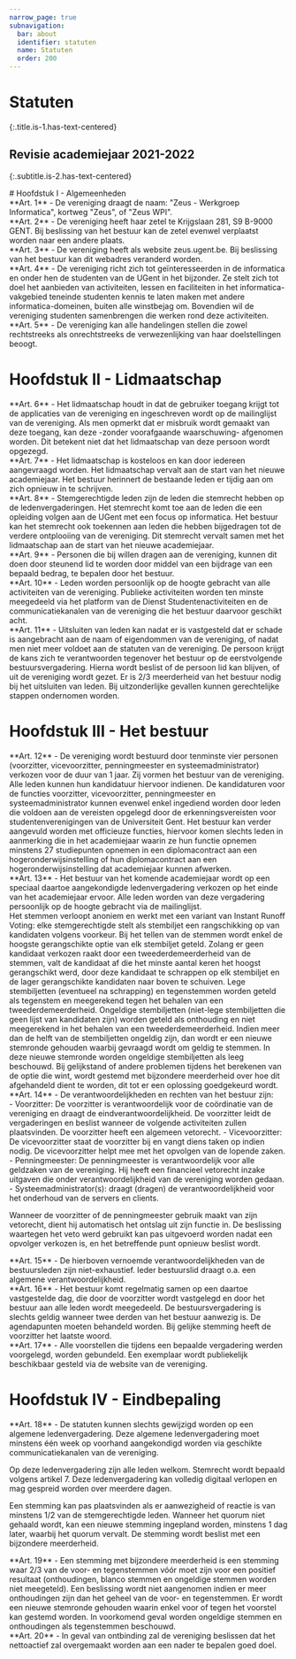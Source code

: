 ```yaml
---
narrow_page: true
subnavigation:
  bar: about
  identifier: statuten
  name: Statuten
  order: 200
---
```


# Statuten
{:.title.is-1.has-text-centered}

## Revisie academiejaar 2021-2022
{:.subtitle.is-2.has-text-centered}

<div class="content" markdown="1">
# Hoofdstuk I - Algemeenheden
<div class="box" markdown="1">
**Art. 1** - De vereniging draagt de naam: "Zeus - Werkgroep Informatica", kortweg "Zeus", of "Zeus WPI".<br>
</div>
<div class="box" markdown="1">
**Art. 2** - De vereniging heeft haar zetel te Krijgslaan 281, S9 B-9000 GENT. Bij beslissing van het bestuur kan de zetel evenwel verplaatst worden naar een andere plaats.<br>
</div>
<div class="box" markdown="1">
**Art. 3** - De vereniging heeft als website zeus.ugent.be. Bij beslissing van het bestuur kan dit webadres veranderd worden.<br>
</div>
<div class="box" markdown="1">
**Art. 4** - De vereniging richt zich tot geïnteresseerden in de informatica en onder hen de studenten van de UGent in het bijzonder. Ze stelt zich tot doel het aanbieden van activiteiten, lessen en faciliteiten in het informatica-vakgebied teneinde studenten kennis te laten maken met andere informatica-domeinen, buiten alle winstbejag om. Bovendien wil de vereniging studenten samenbrengen die werken rond deze activiteiten.<br>
</div>
<div class="box" markdown="1">
**Art. 5** - De vereniging kan alle handelingen stellen die zowel rechtstreeks als onrechtstreeks de verwezenlijking van haar doelstellingen beoogt.<br>
</div>

# Hoofdstuk II - Lidmaatschap

<div class="box" markdown="1">
**Art. 6** - Het lidmaatschap houdt in dat de gebruiker toegang krijgt tot de applicaties van de vereniging en ingeschreven wordt op de mailinglijst van de vereniging. Als men opmerkt dat er misbruik wordt gemaakt van deze toegang, kan deze -zonder voorafgaande waarschuwing- afgenomen worden. Dit betekent niet dat het lidmaatschap van deze persoon wordt opgezegd.<br>
</div>
<div class="box" markdown="1">
**Art. 7** - Het lidmaatschap is kosteloos en kan door iedereen aangevraagd worden. Het lidmaatschap vervalt aan de start van het nieuwe academiejaar. Het bestuur herinnert de bestaande leden er tijdig aan om zich opnieuw in te schrijven.<br>
</div>
<div class="box" markdown="1">
**Art. 8** - Stemgerechtigde leden zijn de leden die stemrecht hebben op de ledenvergaderingen. Het stemrecht komt toe aan de leden die een opleiding volgen aan de UGent met een focus op informatica. Het bestuur kan het stemrecht ook toekennen aan leden die hebben bijgedragen tot de verdere ontplooiing van de vereniging. Dit stemrecht vervalt samen met het lidmaatschap aan de start van het nieuwe academiejaar.<br>
</div>
<div class="box" markdown="1">
**Art. 9** - Personen die bij willen dragen aan de vereniging, kunnen dit doen door steunend lid te worden door middel van een bijdrage van een bepaald bedrag, te bepalen door het bestuur.<br>
</div>
<div class="box" markdown="1">
**Art. 10** - Leden worden persoonlijk op de hoogte gebracht van alle activiteiten van de vereniging. Publieke activiteiten worden ten minste meegedeeld via het platform van de Dienst Studentenactiviteiten en de communicatiekanalen van de vereniging die het bestuur daarvoor geschikt acht.<br>
</div>
<div class="box" markdown="1">
**Art. 11** - Uitsluiten van leden kan nadat er is vastgesteld dat er schade is aangebracht aan de naam of eigendommen van de vereniging, of nadat men niet meer voldoet aan de statuten van de vereniging. De persoon krijgt de kans zich te verantwoorden tegenover het bestuur op de eerstvolgende bestuursvergadering. Hierna wordt beslist of de persoon lid kan blijven, of uit de vereniging wordt gezet. Er is 2/3 meerderheid van het bestuur nodig bij het uitsluiten van leden. Bij uitzonderlijke gevallen kunnen gerechtelijke stappen ondernomen worden.<br>
</div>

# Hoofdstuk III - Het bestuur

<div class="box" markdown="1">
**Art. 12** - De vereniging wordt bestuurd door tenminste vier personen (voorzitter, vicevoorzitter, penningmeester en systeemadministrator) verkozen voor de duur van 1 jaar. Zij vormen het bestuur van de vereniging. Alle leden kunnen hun kandidatuur hiervoor indienen. De kandidaturen voor de functies voorzitter, vicevoorzitter, penningmeester en systeemadministrator kunnen evenwel enkel ingediend worden door leden die voldoen aan de vereisten opgelegd door de erkenningsvereisten voor studentenverenigingen van de Universiteit Gent. Het bestuur kan verder aangevuld worden met officieuze functies, hiervoor komen slechts leden in aanmerking die in het academiejaar waarin ze hun functie opnemen minstens 27 studiepunten opnemen in een diplomacontract aan een hogeronderwijsinstelling of hun diplomacontract aan een hogeronderwijsinstelling dat academiejaar kunnen afwerken.<br>
</div>
<div class="box" markdown="1">
**Art. 13** - Het bestuur van het komende academiejaar wordt op een speciaal daartoe aangekondigde ledenvergadering verkozen op het einde van het academiejaar ervoor. Alle leden worden van deze vergadering persoonlijk op de hoogte gebracht via de mailinglijst.<br>
Het stemmen verloopt anoniem en werkt met een variant van Instant Runoff Voting:
elke stemgerechtigde stelt als stembiljet een rangschikking op van kandidaten volgens voorkeur.
Bij het tellen van de stemmen wordt enkel de hoogste gerangschikte optie van elk stembiljet geteld.
Zolang er geen kandidaat verkozen raakt door een tweederdemeerderheid van de stemmen, valt de kandidaat af die het minste aantal keren het hoogst gerangschikt werd, door deze kandidaat te schrappen op elk stembiljet en de lager gerangschikte kandidaten naar boven te schuiven.
Lege stembiljetten (eventueel na schrapping) en tegenstemmen worden geteld als tegenstem en meegerekend tegen het behalen van een tweederdemeerderheid.
Ongeldige stembiljetten (niet-lege stembiljetten die geen lijst van kandidaten zijn) worden geteld als onthouding en niet meegerekend in het behalen van een tweederdemeerderheid.
Indien meer dan de helft van de stembiljetten ongeldig zijn, dan wordt er een nieuwe stemronde gehouden waarbij gevraagd wordt om geldig te stemmen. In deze nieuwe stemronde worden ongeldige stembiljetten als leeg beschouwd.
Bij gelijkstand of andere problemen tijdens het berekenen van de optie die wint, wordt gestemd met bijzondere meerderheid over hoe dit afgehandeld dient te worden, dit tot er een oplossing goedgekeurd wordt.
</div>
<div class="box" markdown="1">
**Art. 14** - De verantwoordelijkheden en rechten van het bestuur zijn:<br>
  - Voorzitter: De voorzitter is verantwoordelijk voor de coördinatie van de vereniging en draagt de eindverantwoordelijkheid. De voorzitter leidt de vergaderingen en beslist wanneer de volgende activiteiten zullen plaatsvinden. De voorzitter heeft een algemeen vetorecht.
  - Vicevoorzitter: De vicevoorzitter staat de voorzitter bij en vangt diens taken op indien nodig. De vicevoorzitter helpt mee met het opvolgen van de lopende zaken.
  - Penningmeester: De penningmeester is verantwoordelijk voor alle geldzaken van de vereniging. Hij heeft een financieel vetorecht inzake uitgaven die onder verantwoordelijkheid van de vereniging worden gedaan.
  - Systeemadministrator(s): draagt (dragen) de verantwoordelijkheid voor het onderhoud van de servers en clients.

  Wanneer de voorzitter of de penningmeester gebruik maakt van zijn vetorecht, dient hij automatisch het ontslag uit zijn functie in. De beslissing waartegen het veto werd gebruikt kan pas uitgevoerd worden nadat een opvolger verkozen is, en het betreffende punt opnieuw beslist wordt.
</div>
<div class="box" markdown="1">
**Art. 15** - De hierboven vernoemde verantwoordelijkheden van de bestuursleden zijn niet-exhaustief. Ieder bestuurslid draagt o.a. een algemene verantwoordelijkheid.<br>
</div>
<div class="box" markdown="1">
**Art. 16** - Het bestuur komt regelmatig samen op een daartoe vastgestelde dag, die door de voorzitter wordt vastgelegd en door het bestuur aan alle leden wordt meegedeeld. De bestuursvergadering is slechts geldig wanneer twee derden van het bestuur aanwezig is. De agendapunten moeten behandeld worden. Bij gelijke stemming heeft de voorzitter het laatste woord.<br>
</div>
<div class="box" markdown="1">
**Art. 17** - Alle voorstellen die tijdens een bepaalde vergadering werden voorgelegd, worden gebundeld. Een exemplaar wordt publiekelijk beschikbaar gesteld via de website van de vereniging.<br>
</div>

# Hoofdstuk IV - Eindbepaling

<div class="box" markdown="1">
**Art. 18** - De statuten kunnen slechts gewijzigd worden op een algemene ledenvergadering. Deze algemene ledenvergadering moet minstens één week op voorhand aangekondigd worden via geschikte communicatiekanalen van de vereniging.<br>

  Op deze ledenvergadering zijn alle leden welkom. Stemrecht wordt bepaald volgens artikel 7. Deze ledenvergadering kan volledig digitaal verlopen en mag gespreid worden over meerdere dagen.<br>

  Een stemming kan pas plaatsvinden als er aanwezigheid of reactie is van minstens 1/2 van de stemgerechtigde leden.
  Wanneer het quorum niet gehaald wordt, kan een nieuwe stemming ingepland worden, minstens 1 dag later, waarbij het quorum vervalt. De stemming wordt beslist met een bijzondere meerderheid.
</div>
<div class="box" markdown="1">
**Art. 19** - Een stemming met bijzondere meerderheid is een stemming waar 2/3 van de voor- en tegenstemmen vóór moet zijn voor een positief resultaat (onthoudingen, blanco stemmen en ongeldige stemmen worden niet meegeteld). Een beslissing wordt niet aangenomen indien er meer onthoudingen zijn dan het geheel van de voor- en tegenstemmen. Er wordt een nieuwe stemronde gehouden waarin enkel voor of tegen het voorstel kan gestemd worden. In voorkomend geval worden ongeldige stemmen en onthoudingen als tegenstemmen beschouwd.<br>
</div>
<div class="box" markdown="1">
**Art. 20** - In geval van ontbinding zal de vereniging beslissen dat het nettoactief zal overgemaakt worden aan een nader te bepalen goed doel.<br>
</div>

</div>
